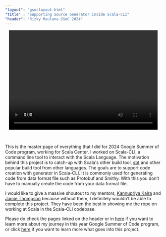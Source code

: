 ```yaml
---
"layout": "gsoclayout.html"
"title" : "Supporting Source Generator inside Scala-CLI"
"header": "Rizky Maulana GSoC 2024"
---
```



<video style="display: block;margin: auto;padding-bottom: 2rem;" width="480" height="320" controls>
  <source src="../img/scala-cli-demo.mp4" type="video/mp4">
</video>

This is the master page of everything that I did for 2024 Google Summer of Code program, working for Scala Center. I worked on Scala-CLI, a command line tool to interact with the Scala Language. The motivation behind this project is to catch-up with Scala's other build tool, [sbt]("https://www.scala-sbt.org/") and other popular build tool from other languages. The goals are to support code creation with generator in Scala-CLI. It is commonly used for generating code from data format file such as Protobuf and Smithy. With this you don’t have to manually create the code from your data format file.

I would like to give a massive shoutout to my mentors, [Kannupriya Kalra]("https://www.linkedin.com/in/kannupriyakalra/") and [Jamie Thompson](https://www.linkedin.com/in/james-richard-thompson/)  because without them, I definitely wouldn’t be able to complete this project. They have been the best in showing me the rope on working at Scala in the Scala-CLI codebase.

Please do check the pages linked on the header or in [here]("https://miggy.moe/gsoc24/experience") if you want to learn more about my journey in this year Google Summer of Code program, or click [here]("https://miggy.moe/gsoc24/technical") if you want to learn more what goes into this project.